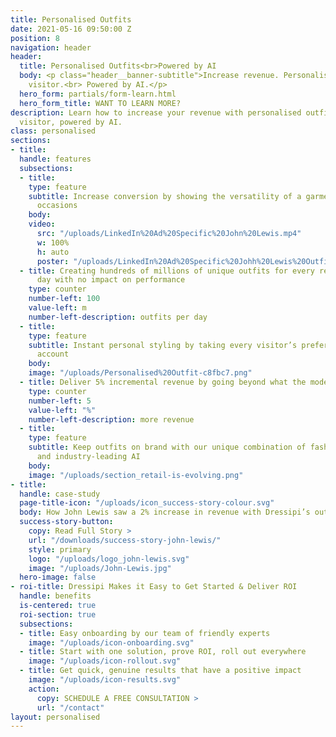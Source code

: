 ```yaml
---
title: Personalised Outfits
date: 2021-05-16 09:50:00 Z
position: 8
navigation: header
header:
  title: Personalised Outfits<br>Powered by AI
  body: <p class="header__banner-subtitle">Increase revenue. Personalised for every
    visitor.<br> Powered by AI.</p>
  hero_form: partials/form-learn.html
  hero_form_title: WANT TO LEARN MORE?
description: Learn how to increase your revenue with personalised outfits for every
  visitor, powered by AI.
class: personalised
sections:
- title: 
  handle: features
  subsections:
  - title: 
    type: feature
    subtitle: Increase conversion by showing the versatility of a garment for multiple
      occasions
    body: 
    video:
      src: "/uploads/LinkedIn%20Ad%20Specific%20John%20Lewis.mp4"
      w: 100%
      h: auto
      poster: "/uploads/LinkedIn%20Ad%20Specific%20Johh%20Lewis%20Outfit_Thumbnail.jpg"
  - title: Creating hundreds of millions of unique outfits for every retailer, every
      day with no impact on performance
    type: counter
    number-left: 100
    value-left: m
    number-left-description: outfits per day
  - title: 
    type: feature
    subtitle: Instant personal styling by taking every visitor’s preferences into
      account
    body: 
    image: "/uploads/Personalised%20Outfit-c8fbc7.png"
  - title: Deliver 5% incremental revenue by going beyond what the model wears
    type: counter
    number-left: 5
    value-left: "%"
    number-left-description: more revenue
  - title: 
    type: feature
    subtitle: Keep outfits on brand with our unique combination of fashion stylists
      and industry-leading AI
    body: 
    image: "/uploads/section_retail-is-evolving.png"
- title: 
  handle: case-study
  page-title-icon: "/uploads/icon_success-story-colour.svg"
  body: How John Lewis saw a 2% increase in revenue with Dressipi’s outfit recommendations
  success-story-button:
    copy: Read Full Story >
    url: "/downloads/success-story-john-lewis/"
    style: primary
    logo: "/uploads/logo_john-lewis.svg"
    image: "/uploads/John-Lewis.jpg"
  hero-image: false
- roi-title: Dressipi Makes it Easy to Get Started & Deliver ROI
  handle: benefits
  is-centered: true
  roi-section: true
  subsections:
  - title: Easy onboarding by our team of friendly experts
    image: "/uploads/icon-onboarding.svg"
  - title: Start with one solution, prove ROI, roll out everywhere
    image: "/uploads/icon-rollout.svg"
  - title: Get quick, genuine results that have a positive impact
    image: "/uploads/icon-results.svg"
    action:
      copy: SCHEDULE A FREE CONSULTATION >
      url: "/contact"
layout: personalised
---
```


